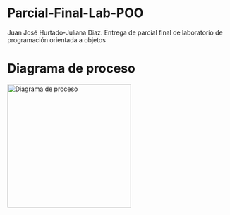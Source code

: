 # Parcial-Final-Lab-POO
Juan José Hurtado-Juliana Diaz. 
Entrega de parcial final de laboratorio de programación orientada a objetos 

# Diagrama de proceso
<img width="280" alt="Diagrama de proceso" src="https://github.com/JuanHurtadom/Parcial-Final-Lab-POO/assets/142424907/74556fce-d6da-4f8d-a60f-51231c2db03d">
